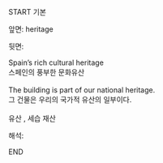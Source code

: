 START
기본

앞면:
heritage


뒷면:
<div>Spain’s rich cultural heritage </div><div>스페인의 풍부한 문화유산</div><div><br></div><div><div>The building is part of our national heritage. </div><div><div>그 건물은 우리의 국가적 유산의 일부이다.</div></div></div><div><br></div><div>유산 , 세습 재산</div>


해석:

END